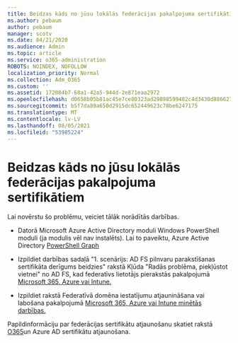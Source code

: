 ```yaml
---
title: Beidzas kāds no jūsu lokālās federācijas pakalpojuma sertifikātiem
ms.author: pebaum
author: pebaum
manager: scotv
ms.date: 04/21/2020
ms.audience: Admin
ms.topic: article
ms.service: o365-administration
ROBOTS: NOINDEX, NOFOLLOW
localization_priority: Normal
ms.collection: Adm_O365
ms.custom: ''
ms.assetid: 172084b7-68a1-42a5-944d-2e871eaa2972
ms.openlocfilehash: d0658b05b81ac45e7ce80323ad29898599482c4d3430d886627af6e9f8d136f6
ms.sourcegitcommit: b5f7da89a650d2915dc652449623c78be6247175
ms.translationtype: MT
ms.contentlocale: lv-LV
ms.lasthandoff: 08/05/2021
ms.locfileid: "53985224"
---
```

# <a name="one-of-your-on-premises-federation-service-certificates-is-expiring"></a>Beidzas kāds no jūsu lokālās federācijas pakalpojuma sertifikātiem

Lai novērstu šo problēmu, veiciet tālāk norādītās darbības.
  
- Datorā Microsoft Azure Active Directory moduli Windows PowerShell moduli (ja modulis vēl nav instalēts). Lai to paveiktu, Azure Active Directory [PowerShell Graph](https://docs.microsoft.com/powershell/azure/active-directory/install-adv2?view=azureadps-2.0)
    
- Izpildiet darbības sadaļā "1. scenārijs: AD FS pilnvaru parakstīšanas sertifikāta derīgums beidzies" rakstā Kļūda "Radās problēma, piekļūstot vietnei" no AD FS, kad federatīvs lietotājs pierakstās pakalpojumā [Microsoft 365, Azure vai Intune.](https://support.microsoft.com/help/2713898/there-was-a-problem-accessing-the-site-error-from-ad-fs-when-a-federat)
    
- Izpildiet rakstā Federatīvā domēna iestatījumu atjaunināšana vai labošana pakalpojumā [Microsoft 365, Azure vai Intune minētās darbības.](https://support.microsoft.com/help/2647048/how-to-update-or-repair-the-settings-of-a-federated-domain-in-office-3)
    
Papildinformāciju par federācijas sertifikātu atjaunošanu skatiet rakstā [O365](https://docs.microsoft.com/azure/active-directory/connect/active-directory-aadconnect-o365-certs)un Azure AD sertifikātu atjaunošana.
  

